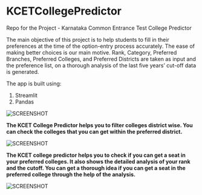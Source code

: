 # KCETCollegePredictor
Repo for the Project - Karnataka Common Entrance Test College Predictor

The main objective of this project is to help students to fill in their preferences at the time of the option-entry process accurately. The ease of making better choices is our main motive. Rank, Category, Preferred Branches, Preferred Colleges, and Preferred Districts are taken as input and the preference list, on a thorough analysis of the last five years’ cut-off data is generated.

The app is built using:

1. Streamlit
2. Pandas


![SCREENSHOT](https://github.com/Hari123prakash/Kcet-College-Predictor/blob/master/MainPage.png)

<b>The KCET College Predictor helps you to filter colleges district wise. You can check the colleges that you can get within the preferred district.</b>

![SCREENSHOT](https://github.com/Hari123prakash/Kcet-College-Predictor/blob/master/DistrictWiseFiltering.png)

<b>The KCET college predictor helps you to check if you can get a seat in your preferred colleges. It also shows the detailed analysis of your rank and the cutoff. You can get a thorough idea if you can get a seat in the preferred college through the help of the analysis.</b>

![SCREENSHOT](https://github.com/Hari123prakash/Kcet-College-Predictor/blob/master/PreferredCollegeFiltering.png)
